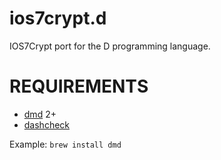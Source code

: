 # ios7crypt.d

IOS7Crypt port for the D programming language.

# REQUIREMENTS

* [dmd](http://dlang.org/) 2+
* [dashcheck](https://github.com/mcandre/dashcheck)

Example: `brew install dmd`
